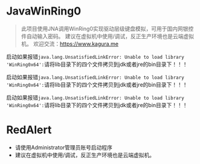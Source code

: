 # JavaWinRing0

> 此项目使用JNA调用WinRing0实现驱动层级键盘模拟，可用于国内网银控件自动输入密码。
> 建议在虚拟机中使用/调试，反正生产环境也是云端虚拟机。
> 欢迎交流：https://www.kagura.me

启动如果报错`java.lang.UnsatisfiedLinkError: Unable to load library 'WinRing0x64':`请将lib目录下的四个文件拷贝到jdk或者jre的bin目录下！！！

启动如果报错`java.lang.UnsatisfiedLinkError: Unable to load library 'WinRing0x64':`请将lib目录下的四个文件拷贝到jdk或者jre的bin目录下！！！

启动如果报错`java.lang.UnsatisfiedLinkError: Unable to load library 'WinRing0x64':`请将lib目录下的四个文件拷贝到jdk或者jre的bin目录下！！！
# RedAlert
* 请使用Administrator管理员账号启动程序
* 建议在虚拟机中使用/调试，反正生产环境也是云端虚拟机。
